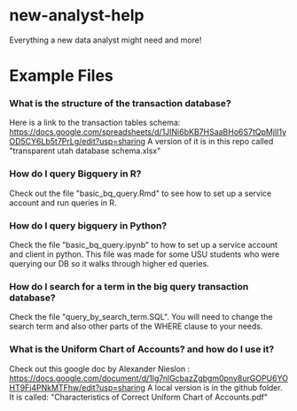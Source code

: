 # new-analyst-help
Everything a new data analyst might need and more!

# Example Files

### What is the structure of the transaction database?
Here is a link to the transaction tables schema: https://docs.google.com/spreadsheets/d/1JINi6bKB7HSaaBHo6S7tQpMjIl1yOD5CY6Lb5t7PrLg/edit?usp=sharing
A version of it is in this repo called "transparent utah database schema.xlsx"

### How do I query Bigquery in R?
Check out the file "basic_bq_query.Rmd" to see how to set up a service account and run queries in R.

### How do I query bigquery in Python?
Check the file "basic_bq_query.ipynb" to how to set up a service account and client in python. This file was made for some USU students who were querying our DB so it walks through higher ed queries.

### How do I search for a term in the big query transaction database?
Check the file "query_by_search_term.SQL". You will need to change the search term and also other parts of the WHERE clause to your needs. 

### What is the Uniform Chart of Accounts? and how do I use it?
Check out this google doc by Alexander Nieslon : https://docs.google.com/document/d/1lg7nlGcbazZgbgm0pny8urGOPU6YOHT9Fj4PNkMTFhw/edit?usp=sharing 
A local version is in the github folder. It is called: "Characteristics of Correct Uniform Chart of Accounts.pdf"

